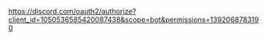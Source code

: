 https://discord.com/oauth2/authorize?client_id=1050536585420087438&scope=bot&permissions=1392068783190